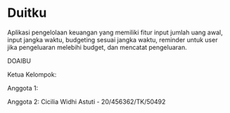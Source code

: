 # Duitku
Aplikasi pengelolaan keuangan yang memiliki fitur input jumlah uang awal, input jangka waktu, budgeting sesuai jangka waktu, reminder untuk user jika pengeluaran melebihi budget, dan mencatat pengeluaran.

DOAIBU

Ketua Kelompok:

Anggota 1:

Anggota 2: Cicilia Widhi Astuti - 20/456362/TK/50492 
